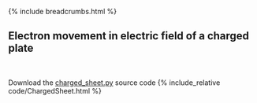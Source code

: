 {% include breadcrumbs.html %}

## Electron movement in electric field of a charged plate
<div class="header_line"><br/></div>

Download the [charged_sheet.py](code/charged_sheet.py) source code
{% include_relative code/ChargedSheet.html %}
